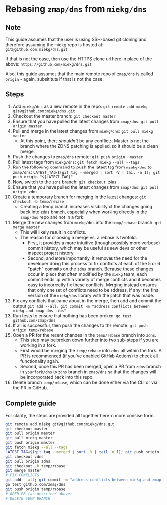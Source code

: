 # Rebasing `zmap/dns` from `miekg/dns`

## Note

This guide assumes that the user is using SSH-based git cloning and therefore assuming the miekg repo is hosted at: `git@github.com:miekg/dns.git`

If that is not the case, then use the HTTPS clone url here in place of the above: `https://github.com/miekg/dns.git`

Also, this guide assumes that the main remote repo of `zmap/dns` is called `origin` - again, subsititute if that is not the case.

## Steps

1. Add `miekg/dns` as a new remote in the repo: `git remote add miekg git@github.com:miekg/dns.git`
2. Checkout the master branch: `git checkout master`
3. Ensure that you have pulled the latest changes from `zmap/dns`: `git pull origin master`
3. Pull and merge in the latest changes from `miekg/dns`: `git pull miekg master`
    - At this point, there _shouldn't_ be any conflicts. Master is not the branch where the ZDNS patching is applied, so it should be a clean merge.
4. Push the changes to `zmap/dns` remote: `git push origin  master`
5. Pull latest tags from `miekg/dns`: `git fetch miekg --all --tags`
6. Run the following command to push the latest tag from `miekg/dns` to `zmap/dns`: `LATEST_TAG=$(git tag --merged | sort -V | tail -n 1); git push origin "${LATEST_TAG}"`
7. Now, switch to the `zdns` branch: `git checkout zdns`
8. Ensure that you have pulled the latest changes from `zmap/dns`: `git pull origin zdns`
8. Create a temporary branch for merging in the latest changes: `git checkout -b temp/rebase`
    - Creating a temp branch increases visibility of the changes going back into `zdns` branch, especially when working directly in the `zmap/dns` repo and not in a fork.
9. Merge the new changes from `miekg/dns` into the `temp/rebase` branch: `git merge master`
    - This will likely result in conflicts.
    - The reason for choosing a merge vs. a rebase is twofold. 
        - First, it provides a more intuitive (though possibly more verbose) commit history, which may be useful as new devs or other inspect project history.
        - Second, and more importantly, it removes the need for the developer doing this process to fix conflicts at each of the 5 or 6 "patch" commits on the `zdns` branch. Because these changes occur in place that often modified by the `miekg` team, each commit ends up with a variety of merge conflicts and it becomes easy to incorrectly fix these conflicts. Merging instead ensures that only one set of conflicts need to be address, if any: the final version of the `miekg/dns` library with the patch that was made.
10. Fix any conflicts that came about in the merge, then add and commit the output `git add --all; git commit -m "address conflicts between miekg and zmap dns libs"`
11. Run tests to ensure that nothing has been broken: `go test github.com/zmap/dns`
12. If all is successful, then push the changes to the remote: `git push origin temp/rebase`
13. Open a PR for the recent changes in the `temp/rebase` branch into `zdns`.
    - This step may be broken down further into two sub-steps if you are working in a fork.
    - First would be merging the `temp/rebase` into `zdns` all within the fork. A PR is recommended (if you've enabled GitHub Actions) to check all functionality again.
    - Second, once this PR has been merged, open a PR from `zdns` branch in `yourfork/dns` to `zdns` branch in `zmap/dns` so that the changes will be incorporated back into this repo.
14. Delete branch `temp/rebase`, which can be done either via the CLI or via the PR in GitHub. 


## Complete guide

For clarity, the steps are provided all together here in more consise form.

```bash
git remote add miekg git@github.com:miekg/dns.git
git checkout master
git pull origin master
git pull miekg master
git push origin master
git fetch miekg --all --tags
LATEST_TAG=$(git tag --merged | sort -V | tail -n 1); git push origin "${LATEST_TAG}"
git checkout zdns
git pull origin zdns
git checkout -b temp/rebase
git merge master
# FIX CONFLICTS
git add --all; git commit -m "address conflicts between miekg and zmap dns libs"
go test github.com/zmap/dns
git push origin temp/rebase
# OPEN PR (as described above)
# DELETE TEMP BRANCH
```
